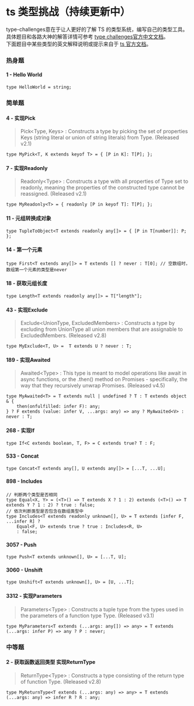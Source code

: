 <h1> ts 类型挑战（持续更新中） </h1>

type-challenges意在于让人更好的了解 TS 的类型系统，编写自己的类型工具。具体题目和各路大神的解答详情可参考 [type challenges官方中文文档](https://github.com/type-challenges/type-challenges/blob/main/README.zh-CN.md)。<br>
下面题目中某些类型的英文解释说明或提示来自于 [ts 官方文档](https://www.typescriptlang.org/docs/)。

### 热身题

#### 1 - Hello World
```
type HelloWorld = string;
```

### 简单题

#### 4 - 实现Pick
> Pick\<Type, Keys\> : Constructs a type by picking the set of properties Keys (string literal or union of string literals) from Type. (Released v2.1) <br>
```
type MyPick<T, K extends keyof T> = { [P in K]: T[P]; };
```

#### 7 - 实现Readonly
> Readonly\<Type\> : Constructs a type with all properties of Type set to readonly, meaning the properties of the constructed type cannot be reassigned. (Released v2.1) <br>
```
type MyReadonly<T> = { readonly [P in keyof T]: T[P]; };
```

#### 11 - 元组转换成对象
```
type TupleToObject<T extends readonly any[]> = { [P in T[number]]: P; };
```

#### 14 - 第一个元素
```
type First<T extends any[]> = T extends [] ? never : T[0]; // 空数组时，数组第一个元素的类型是never
```

#### 18 - 获取元组长度
```
type Length<T extends readonly any[]> = T["length"];
```

#### 43 - 实现Exclude
> Exclude\<UnionType, ExcludedMembers\> : Constructs a type by excluding from UnionType all union members that are assignable to ExcludedMembers. (Released v2.8) <br>
```
type MyExclude<T, U> =  T extends U ? never : T;
```

#### 189 - 实现Awaited
> Awaited\<Type\> : This type is meant to model operations like await in async functions, or the .then() method on Promises - specifically, the way that they recursively unwrap Promises. (Released v4.5) <br>
```
type MyAwaited<T> = T extends null | undefined ? T : T extends object & {
    then(onfulfilled: infer F): any;
} ? F extends (value: infer V, ...args: any) => any ? MyAwaited<V> : never : T;
```

#### 268 - 实现If
```
type If<C extends boolean, T, F> = C extends true? T : F;
```

#### 533 - Concat
```
type Concat<T extends any[], U extends any[]> = [...T, ...U];
```

#### 898 - Includes
```
// 判断两个类型是否相同
type Equal<X, Y> = (<T>() => T extends X ? 1 : 2) extends (<T>() => T extends Y ? 1 : 2) ? true : false;
// 依次判断类型是否包含在数组类型中
type Includes<T extends readonly unknown[], U> = T extends [infer F, ...infer R] ? 
    Equal<F, U> extends true ? true : Includes<R, U> 
    : false;
```

#### 3057 - Push
```
type Push<T extends unknown[], U> = [...T, U];
```

#### 3060 - Unshift
```
type Unshift<T extends unknown[], U> = [U, ...T];
```

#### 3312 - 实现Parameters
> Parameters\<Type\> : Constructs a tuple type from the types used in the parameters of a function type Type. (Released v3.1) <br>
```
type MyParameters<T extends (...args: any[]) => any> = T extends (...args: infer P) => any ? P : never;
```

### 中等题

#### 2 - 获取函数返回类型 实现ReturnType
> ReturnType\<Type\> : Constructs a type consisting of the return type of function Type. (Released v2.8) <br>
```
type MyReturnType<T extends (...args: any) => any> = T extends (...args: any) => infer R ? R : any;
```